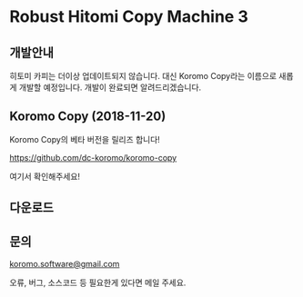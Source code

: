 # Robust Hitomi Copy Machine 3

## 개발안내

히토미 카피는 더이상 업데이트되지 않습니다. 대신 Koromo Copy라는 이름으로 새롭게 개발할 예정입니다. 개발이 완료되면 알려드리겠습니다.

## Koromo Copy (2018-11-20)

Koromo Copy의 베타 버전을 릴리즈 합니다!

https://github.com/dc-koromo/koromo-copy

여기서 확인해주세요!

## 다운로드

## 문의

koromo.software@gmail.com

오류, 버그, 소스코드 등 필요한게 있다면 메일 주세요.

